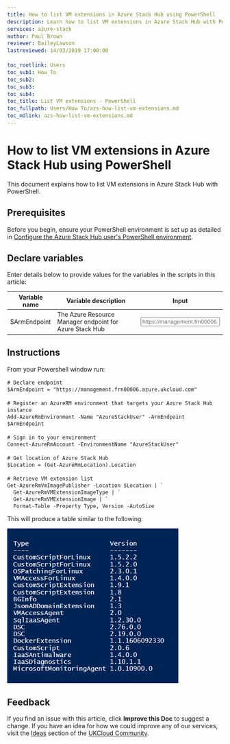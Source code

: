 ```yaml
---
title: How to list VM extensions in Azure Stack Hub using PowerShell
description: Learn how to list VM extensions in Azure Stack Hub with PowerShell
services: azure-stack
author: Paul Brown
reviewer: BaileyLawson
lastreviewed: 14/03/2019 17:00:00

toc_rootlink: Users
toc_sub1: How To
toc_sub2: 
toc_sub3:
toc_sub4:
toc_title: List VM extensions - PowerShell
toc_fullpath: Users/How To/azs-how-list-vm-extensions.md
toc_mdlink: azs-how-list-vm-extensions.md
---
```


# How to list VM extensions in Azure Stack Hub using PowerShell

This document explains how to list VM extensions in Azure Stack Hub with PowerShell.

## Prerequisites

Before you begin, ensure your PowerShell environment is set up as detailed in [Configure the Azure Stack Hub user's PowerShell environment](azs-how-configure-powershell-users.md).

## Declare variables

Enter details below to provide values for the variables in the scripts in this article:

| Variable name  | Variable description                                | Input            |
|----------------|-----------------------------------------------------|------------------|
| $ArmEndpoint   | The Azure Resource Manager endpoint for Azure Stack Hub | <form oninput="result.value=armendpoint.value" id="armendpoint" style="display: inline;"><input type="text" id="armendpoint" name="armendpoint" style="display: inline;" placeholder="https://management.frn00006.azure.ukcloud.com"/></form> |

## Instructions

From your Powershell window run:

<pre><code class="language-PowerShell"># Declare endpoint
$ArmEndpoint = "<output form="armendpoint" name="result" style="display: inline;">https://management.frn00006.azure.ukcloud.com</output>"

# Register an AzureRM environment that targets your Azure Stack Hub instance
Add-AzureRmEnvironment -Name "AzureStackUser" -ArmEndpoint $ArmEndpoint

# Sign in to your environment
Connect-AzureRmAccount -EnvironmentName "AzureStackUser"

# Get location of Azure Stack Hub
$Location = (Get-AzureRmLocation).Location

# Retrieve VM extension list
Get-AzureRmVmImagePublisher -Location $Location | `
  Get-AzureRmVMExtensionImageType | `
  Get-AzureRmVMExtensionImage | `
  Format-Table -Property Type, Version -AutoSize
</code></pre>

This will produce a table similar to the following:

![List Azure Stack Hub VM Extensions Output](images/azs-list-vm-extensions.png)

## Feedback

If you find an issue with this article, click **Improve this Doc** to suggest a change. If you have an idea for how we could improve any of our services, visit the [Ideas](https://community.ukcloud.com/ideas) section of the [UKCloud Community](https://community.ukcloud.com).

